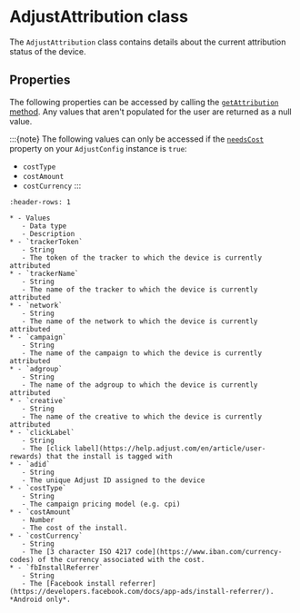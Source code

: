 # AdjustAttribution class

The `AdjustAttribution` class contains details about the current attribution status of the device.

## Properties

The following properties can be accessed by calling the [`getAttribution` method](unity-getAttribution-invocation). Any values that aren't populated for the user are returned as a null value.

:::{note}
The following values can only be accessed if the [`needsCost`](unity-setNeedsCost-invocation) property on your `AdjustConfig` instance is `true`:

* `costType`
* `costAmount`
* `costCurrency`
:::

```{list-table}
:header-rows: 1

* - Values
   - Data type
   - Description
* - `trackerToken`
   - String	
   - The token of the tracker to which the device is currently attributed
* - `trackerName`
   - String
   - The name of the tracker to which the device is currently attributed
* - `network`
   - String
   - The name of the network to which the device is currently attributed
* - `campaign`
   - String
   - The name of the campaign to which the device is currently attributed
* - `adgroup`
   - String
   - The name of the adgroup to which the device is currently attributed
* - `creative`
   - String
   - The name of the creative to which the device is currently attributed
* - `clickLabel`
   - String
   - The [click label](https://help.adjust.com/en/article/user-rewards) that the install is tagged with
* - `adid`
   - String
   - The unique Adjust ID assigned to the device
* - `costType`
   - String
   - The campaign pricing model (e.g. cpi)
* - `costAmount`
   - Number
   - The cost of the install.
* - `costCurrency`
   - String	
   - The [3 character ISO 4217 code](https://www.iban.com/currency-codes) of the currency associated with the cost.
* - `fbInstallReferrer`
   - String
   - The [Facebook install referrer](https://developers.facebook.com/docs/app-ads/install-referrer/). *Android only*.
```
